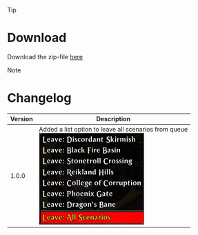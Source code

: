 > [!TIP]
> # Download
> Download the zip-file [here](https://github.com/Makume/ReturnOfReckoning-AddOns/blob/main/ScenarioQueueLeaveAll/ScenarioQueueLeaveAll.zip)

> [!NOTE]
> # Changelog
> 
> | Version  | Description |
> | ------------- | ------------- |
> | 1.0.0  | Added a list option to leave all scenarios from queue<br>![](https://github.com/Makume/ReturnOfReckoning-AddOns/blob/main/ScenarioQueueLeaveAll/(Images)/LeaveAll.png)|
